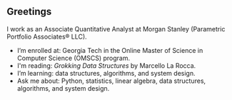 ## Greetings

I work as an Associate Quantitative Analyst at Morgan Stanley (Parametric Portfolio Associates® LLC).

- I’m enrolled at: Georgia Tech in the Online Master of Science in Computer Science (OMSCS) program.
- I'm reading: *Grokking Data Structures* by Marcello La Rocca.
- I’m learning: data structures, algorithms, and system design.
- Ask me about: Python, statistics, linear algebra, data structures, algorithms, and system design.
